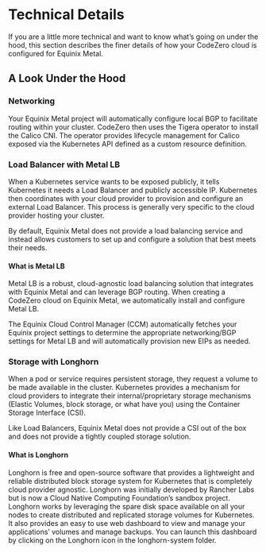 # Technical Details #

If you are a little more technical and want to know what’s going on under the hood, this section describes the finer details of how your CodeZero cloud is configured for Equinix Metal.

## A Look Under the Hood ##

### Networking ###

Your Equinix Metal project will automatically configure local BGP to facilitate routing within your cluster.  CodeZero then uses the Tigera operator to install the Calico CNI. The operator provides lifecycle management for Calico exposed via the Kubernetes API defined as a custom resource definition.

### Load Balancer with Metal LB ###

When a Kubernetes service wants to be exposed publicly, it tells Kubernetes it needs a Load Balancer and publicly accessible IP.  Kubernetes then coordinates with your cloud provider to provision and configure an external Load Balancer.  This process is generally very specific to the cloud provider hosting your cluster.

By default, Equinix Metal does not provide a load balancing service and instead allows customers to set up and configure a solution that best meets their needs.

#### What is Metal LB ####

Metal LB is a robust, cloud-agnostic load balancing solution that integrates with Equinix Metal and can leverage BGP routing.  When creating a CodeZero cloud on Equinix Metal, we automatically install and configure Metal LB.

The Equinix Cloud Control Manager (CCM) automatically fetches your Equinix project settings to determine the appropriate networking/BGP settings for Metal LB and will automatically provision new EIPs as needed.

### Storage with Longhorn ###

When a pod or service requires persistent storage, they request a volume to be made available in the cluster.   Kubernetes provides a mechanism for cloud providers to integrate their internal/proprietary storage mechanisms (Elastic Volumes, block storage, or what have you) using the Container Storage Interface (CSI).

Like Load Balancers, Equinix Metal does not provide a CSI out of the box and does not provide a tightly coupled storage solution.

#### What is Longhorn ####

Longhorn is free and open-source software that provides a lightweight and reliable distributed block storage system for Kubernetes that is completely cloud provider agnostic.  Longhorn was initially developed by Rancher Labs but is now a Cloud Native Computing Foundation’s sandbox project.
Longhorn works by leveraging the spare disk space available on all your nodes to create distributed and replicated storage volumes for Kubernetes.  It also provides an easy to use web dashboard to view and manage your applications’ volumes and manage backups.  You can launch this dashboard by clicking on the Longhorn icon in the longhorn-system folder.
